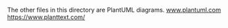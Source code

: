 The other files in this directory are PlantUML diagrams.
www.plantuml.com
https://www.planttext.com/
